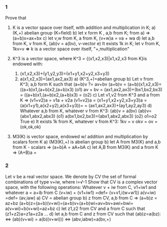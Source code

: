 ### 1 
Prove that 
1) K is a vector space over itself, with addition and multiplication in K;
	a) (K,+) abelian group (K=field)
	b) let  x form K , a,b from K; from a) => (a+b)x=ax+bx
	c) let v,w from K, a from K, (v+w)a = va + wa
	d) let a,b from K, v from K, (ab)v = a(bv), v-vector
	e) It exists 1k in K; let v from K, 1kv=v
	**=>** k is a vector space over itself, "+,multiplication"

2) K^3 is a vector space, where K^3 = {(x1,x2,x3)|x1,x2,x3 from K}is endowed with:
	1) (x1,x2,x3)+(y1,y2,y3)=(x1+y1,x2+y2,x3+y3)
	2) a(x1,x2,x3)=(ax1,ax2,ax3)
	a) (K^3,+)=abelian group
	b) Let v from K^3; a,b form K such that (a+b)v ?= av+bv
		(a+b)v = (a+b)(x1,x2,x3)=((a+b)x1,(a+b)x2,(a+b)x3) (o1)
		av + bv = (ax1,ax2,ax3)+(bx1,bx2,bx3) = ((a+b)x1,(a+b)x2,(a+b)x3) 
		= (o2)
	c) Let v1,v2 from K^3 and a from K => (v1+v2)a = v1a + v2a
		(v1+v2)a = (x1+y1,x2+y2,x3+y3)a = (a(x1+y1),a(x2+y2),a(x3+y3))=
		= (ax1,ax2,ax3)+(ay1,ay2,ay3)
	d) Whatever a,b from K, whatever v from K^3: (ab)v = a(bv)
		(ab)v=(abx1,abx2,abx3) (o1) 
		a(bx1,bx2,bx3)=(abx1,abx2,abx3) (o2)
		o1=o2 True
	e) It exists 1k from K, whatever v from K^3:
		1kv = v
		okv = ov = (ok,ok,ok)

3) M3(K) is vector space, endowed w/ addition and multiplication by scalars form K
	a) (M3(K),+) is abelian group
	b) let A from M3(K) and a,b from K - scalars => (a+b)A = aA+bA
	c) let A,B from M3(K) and a from K => (A+B)a = 

### 2
Let v be a real vector space. We denote by CV the set of formal combinations of type v+iw, where i=√-1
Show that CV is a complex vector space, with the following operations:
	Whatever v + iw from C, v1+iw1 and whatever a = a+ib from C
	(v+iw) + (v1+iw1) =def= (v+v1,i(w+w1))
	a(v+iw) =def= (av,iaw)
	a) CV = abelian group
	b) z from CV,  a,b from C => (a+b)z = az+bz
		(a+b)z=(a+b)(v+wi)=(a+b)v+(a+b)wi=av+bv+awi+bwi= a(v+wi)+b(v+wi)=az+bz
	c) let z1,z2 from CV and a from C such that (z1+z2)a=z1a+z2a
	...
	d) let a,b from C and z from CV such that (ab)z=a(bz):
	<=> (ab)(v+wi) = a(b((v+wi))) <=> (abv,iabw)=a(bv,+)